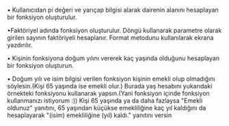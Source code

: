 • Kullanıcıdan pi değeri ve yarıçap bilgisi alarak dairenin alanını hesaplayan bir fonksiyon oluşturulur.


 •Faktöriyel adında fonksiyon oluşturulur. Döngü kullanarak parametre olarak girilen sayının faktöriyeli hesaplanır. Format metodunu kullanılarak ekrana yazdırılır.


• Kişinin fonksiyona doğum yılını vererek kaç yaşında olduğunu hesaplayan bir fonksiyon oluşturun. 


• Doğum yılı ve isim bilgisi verilen fonksiyon kişinin emekli olup olmadığını söylesin.(Kişi 65 yaşında ise emekli olur.) 
Burada yaş hesabını yukarıdaki örnekteki fonksiyonu kullanarak yapsın.(Yani fonksiyon içinde fonksiyon kullanmanızı istiyorum :)) 
Kişi 65 yaşında ya da daha fazlaysa "Emekli oldunuz" yanıtını, 65 yaşından küçükse emekliliğine kaç yıl kaldığını da hesaplayarak "(isim) emekliliğine (yıl) kaldı." yanıtını versin

